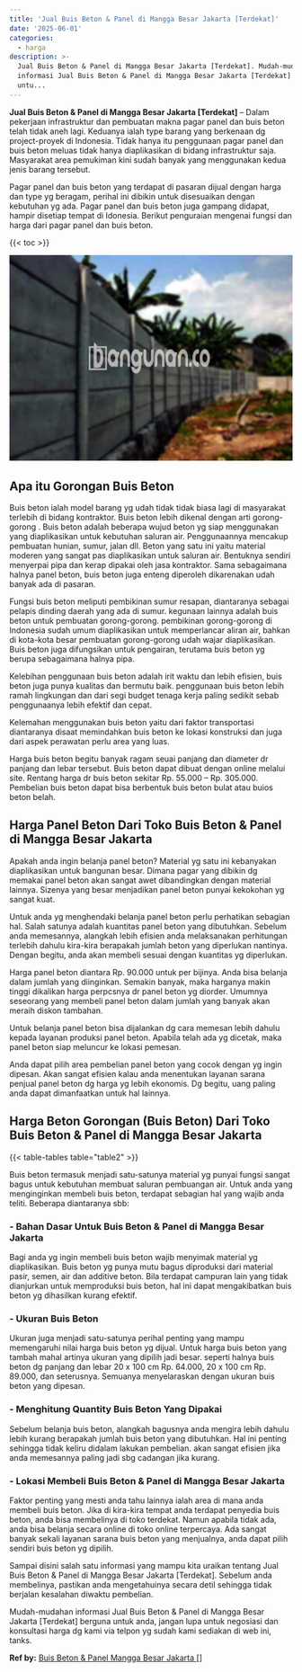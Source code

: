 ```yaml
---
title: 'Jual Buis Beton & Panel di Mangga Besar Jakarta [Terdekat]'
date: '2025-06-01'
categories:
  - harga
description: >-
  Jual Buis Beton & Panel di Mangga Besar Jakarta [Terdekat]. Mudah-mudahan
  informasi Jual Buis Beton & Panel di Mangga Besar Jakarta [Terdekat] berguna
  untu...
---
```


**Jual Buis Beton & Panel di Mangga Besar Jakarta \[Terdekat\]** – Dalam pekerjaan infrastruktur dan pembuatan makna pagar panel dan buis beton telah tidak aneh lagi. Keduanya ialah type barang yang berkenaan dg project-proyek di Indonesia. Tidak hanya itu penggunaan pagar panel dan buis beton meluas tidak hanya diaplikasikan di bidang infrastruktur saja. Masyarakat area pemukiman kini sudah banyak yang menggunakan kedua jenis barang tersebut.

Pagar panel dan buis beton yang terdapat di pasaran dijual dengan harga dan type yg beragam, perihal ini dibikin untuk disesuaikan dengan kebutuhan yg ada. Pagar panel dan buis beton juga gampang didapat, hampir disetiap tempat di Idonesia. Berikut penguraian mengenai fungsi dan harga dari pagar panel dan buis beton.

{{< toc >}}

![Jual Buis Beton & Panel di Mangga Besar Jakarta [Terdekat]](/images/jual-panel-buis-beton-murah-04.png)

## Apa itu Gorongan Buis Beton

Buis beton ialah model barang yg udah tidak tidak biasa lagi di masyarakat terlebih di bidang kontraktor. Buis beton lebih dikenal dengan arti gorong-gorong . Buis beton adalah beberapa wujud beton yg siap menggunakan yang diaplikasikan untuk kebutuhan saluran air. Penggunaannya mencakup pembuatan hunian, sumur, jalan dll. Beton yang satu ini yaitu material moderen yang sangat pas diaplikasikan untuk saluran air. Bentuknya sendiri menyerpai pipa dan kerap dipakai oleh jasa kontraktor. Sama sebagaimana halnya panel beton, buis beton juga enteng diperoleh dikarenakan udah banyak ada di pasaran.

Fungsi buis beton meliputi pembikinan sumur resapan, diantaranya sebagai pelapis dinding daerah yang ada di sumur. kegunaan lainnya adalah buis beton untuk pembuatan gorong-gorong. pembikinan gorong-gorong di Indonesia sudah umum diaplikasikan untuk memperlancar aliran air, bahkan di kota-kota besar pembuatan gorong-gorong udah wajar diaplikasikan. Buis beton juga difungsikan untuk pengairan, terutama buis beton yg berupa sebagaimana halnya pipa.

Kelebihan penggunaan buis beton adalah irit waktu dan lebih efisien, buis beton juga punya kualitas dan bermutu baik. penggunaan buis beton lebih ramah lingkungan dan dari segi budget tenaga kerja paling sedikit sebab penggunaanya lebih efektif dan cepat.

Kelemahan menggunakan buis beton yaitu dari faktor transportasi diantaranya disaat memindahkan buis beton ke lokasi konstruksi dan juga dari aspek perawatan perlu area yang luas.

Harga buis beton begitu banyak ragam seuai panjang dan diameter dr panjang dan lebar tersebut. Buis beton dapat dibuat dengan online melalui site. Rentang harga dr buis beton sekitar Rp. 55.000 – Rp. 305.000. Pembelian buis beton dapat bisa berbentuk buis beton bulat atau buios beton belah.

## Harga Panel Beton Dari Toko Buis Beton & Panel di Mangga Besar Jakarta

Apakah anda ingin belanja panel beton? Material yg satu ini kebanyakan diaplikasikan untuk bangunan besar. Dimana pagar yang dibikin dg memakai panel beton akan sangat awet dibandingkan dengan material lainnya. Sizenya yang besar menjadikan panel beton punyai kekokohan yg sangat kuat.

Untuk anda yg menghendaki belanja panel beton perlu perhatikan sebagian hal. Salah satunya adalah kuantitas panel beton yang dibutuhkan. Sebelum anda memesannya, alangkah lebih efisien anda melaksanakan perhitungan terlebih dahulu kira-kira berapakah jumlah beton yang diperlukan nantinya. Dengan begitu, anda akan membeli sesuai dengan kuantitas yg diperlukan.

Harga panel beton diantara Rp. 90.000 untuk per bijinya. Anda bisa belanja dalam jumlah yang diinginkan. Semakin banyak, maka harganya makin tinggi dikalikan harga perpcsnya dr panel beton yg diorder. Umumnya seseorang yang membeli panel beton dalam jumlah yang banyak akan meraih diskon tambahan.

Untuk belanja panel beton bisa dijalankan dg cara memesan lebih dahulu kepada layanan produksi panel beton. Apabila telah ada yg dicetak, maka panel beton siap meluncur ke lokasi pemesan.

Anda dapat pilih area pembelian panel beton yang cocok dengan yg ingin dipesan. Akan sangat efisien kalau anda menentukan layanan sarana penjual panel beton dg harga yg lebih ekonomis. Dg begitu, uang paling anda dapat dimanfaatkan untuk hal lainnya.

## Harga Beton Gorongan (Buis Beton) Dari Toko Buis Beton & Panel di Mangga Besar Jakarta

{{< table-tables table="table2" >}}

Buis beton termasuk menjadi satu-satunya material yg punyai fungsi sangat bagus untuk kebutuhan membuat saluran pembuangan air. Untuk anda yang menginginkan membeli buis beton, terdapat sebagian hal yang wajib anda teliti. Beberapa diantaranya sbb:

### \- Bahan Dasar Untuk Buis Beton & Panel di Mangga Besar Jakarta

Bagi anda yg ingin membeli buis beton wajib menyimak material yg diaplikasikan. Buis beton yg punya mutu bagus diproduksi dari material pasir, semen, air dan additive beton. Bila terdapat campuran lain yang tidak dianjurkan untuk memproduksi buis beton, hal ini dapat mengakibatkan buis beton yg dihasilkan kurang efektif.

### \- Ukuran Buis Beton

Ukuran juga menjadi satu-satunya perihal penting yang mampu memengaruhi nilai harga buis beton yg dijual. Untuk harga buis beton yang tambah mahal artinya ukuran yang dipilih jadi besar. seperti halnya buis beton dg panjang dan lebar 20 x 100 cm Rp. 64.000, 20 x 100 cm Rp. 89.000, dan seterusnya. Semuanya menyelaraskan dengan ukuran buis beton yang dipesan.

### \- Menghitung Quantity Buis Beton Yang Dipakai

Sebelum belanja buis beton, alangkah bagusnya anda mengira lebih dahulu lebih kurang berapakah jumlah buis beton yang dibutuhkan. Hal ini penting sehingga tidak keliru didalam lakukan pembelian. akan sangat efisien jika anda memesannya paling jadi sbg cadangan jika kurang.

### \- Lokasi Membeli Buis Beton & Panel di Mangga Besar Jakarta

Faktor penting yang mesti anda tahu lainnya ialah area di mana anda membeli buis beton. Jika di kira-kira tempat anda terdapat penyedia buis beton, anda bisa membelinya di toko terdekat. Namun apabila tidak ada, anda bisa belanja secara online di toko online terpercaya. Ada sangat banyak sekali layanan sarana buis beton yang menjualnya, anda dapat pilih sendiri buis beton yg dipilih.

Sampai disini salah satu informasi yang mampu kita uraikan tentang Jual Buis Beton & Panel di Mangga Besar Jakarta \[Terdekat\]. Sebelum anda membelinya, pastikan anda mengetahuinya secara detil sehingga tidak berjalan kesalahan diwaktu pembelian.

Mudah-mudahan informasi Jual Buis Beton & Panel di Mangga Besar Jakarta \[Terdekat\] berguna untuk anda, jangan lupa untuk negosiasi dan konsultasi harga dg kami via telpon yg sudah kami sediakan di web ini, tanks.

**Ref by:** [Buis Beton & Panel Mangga Besar Jakarta []](https://id.wikipedia.org/wiki/Buis)
